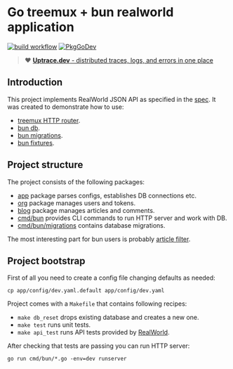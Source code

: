 # Go treemux + bun realworld application

[![build workflow](https://github.com/go-bun/bun-realworld-app/actions/workflows/build.yml/badge.svg)](https://github.com/go-bun/bun-realworld-app/actions)
[![PkgGoDev](https://pkg.go.dev/badge/github.com/uptrace/bun-realworld-app)](https://pkg.go.dev/github.com/uptrace/bun-realworld-app)

> :heart: [**Uptrace.dev** - distributed traces, logs, and errors in one place](https://uptrace.dev)

## Introduction

This project implements RealWorld JSON API as specified in the
[spec](https://github.com/gothinkster/realworld). It was created to demonstrate how to use:

- [treemux HTTP router](https://github.com/vmihailenco/treemux).
- [bun db](https://github.com/uptrace/bun).
- [bun migrations](https://bun.uptrace.dev/guide/migrations.html).
- [bun fixtures](https://bun.uptrace.dev/guide/fixtures.html).

## Project structure

The project consists of the following packages:

- [app](app) package parses configs, establishes DB connections etc.
- [org](org) package manages users and tokens.
- [blog](blog) package manages articles and comments.
- [cmd/bun](cmd/bun) provides CLI commands to run HTTP server and work with DB.
- [cmd/bun/migrations](cmd/bun/migrations) contains database migrations.

The most interesting part for bun users is probably [article filter](blog/article_filter.go).

## Project bootstrap

First of all you need to create a config file changing defaults as needed:

```
cp app/config/dev.yaml.default app/config/dev.yaml
```

Project comes with a `Makefile` that contains following recipes:

- `make db_reset` drops existing database and creates a new one.
- `make test` runs unit tests.
- `make api_test` runs API tests provided by
  [RealWorld](https://github.com/gothinkster/realworld/tree/master/api).

After checking that tests are passing you can run HTTP server:

```shell
go run cmd/bun/*.go -env=dev runserver
```
